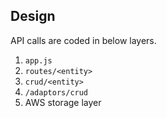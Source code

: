 ## Design
API calls are coded in below layers.
1. `app.js`
1. `routes/<entity>`
2. `crud/<entity>`
3. `/adaptors/crud`
4. AWS storage layer